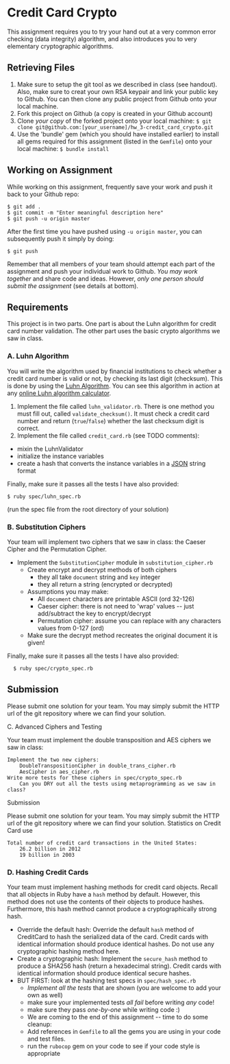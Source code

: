 # Credit Card Crypto

This assignment requires you to try your hand out at a very common error checking (data integrity) algorithm, and also introduces you to very elementary cryptographic algorithms.

## Retrieving Files
1. Make sure to setup the git tool as we described in class (see handout). Also, make sure to creat your own RSA keypair and link your public key to Github. You can then clone any public project from Github onto your local machine.
2. Fork this project on Github (a copy is created in your Github account)
3. Clone *your copy* of the forked project onto your local machine:
`$ git clone git@github.com:[your_username]/hw_3-credit_card_crypto.git`
4. Use the 'bundle' gem (which you should have installed earlier) to install all gems required for this assignment (listed in the `Gemfile`) onto your local machine: `$ bundle install`

## Working on Assignment
While working on this assignment, frequently save your work and push it back to your Github repo:

    $ git add .
    $ git commit -m "Enter meaningful description here"
    $ git push -u origin master

After the first time you have pushed using `-u origin master`, you can subsequently push it simply by doing:

    $ git push

Remember that all members of your team should attempt each part of the assignment and push your individual work to Github. *You may work together* and share code and ideas. However, *only one person should submit the assignment* (see details at bottom).

## Requirements

This project is in two parts. One part is about the Luhn algorithm for credit card number validation. The other part uses the basic crypto algorithms we saw in class.

### A. Luhn Algorithm
You will write the algorithm used by financial institutions to check whether a credit card number is valid or not, by checking its last digit (checksum). This is done by using the [Luhn Algorithm](http://en.wikipedia.org/wiki/Luhn_algorithm). You can see this algorithm in action at any [online Luhn algorithm calculator](http://planetcalc.com/2464/).

1. Implement the file called `luhn_validator.rb`. There is one method you must fill out, called `validate_checksum()`. It must check a credit card number and return (`true`/`false`) whether the last checksum digit is correct.
2. Implement the file called `credit_card.rb` (see TODO comments):
  - mixin the LuhnValidator
  - initialize the instance variables
  - create a hash that converts the instance variables in a [JSON](http://en.wikipedia.org/wiki/JSON) string format

Finally, make sure it passes all the tests I have also provided:

    $ ruby spec/luhn_spec.rb

(run the spec file from the root directory of your solution)

### B. Substitution Ciphers
Your team will implement two ciphers that we saw in class: the Caeser Cipher and the Permutation Cipher.

- Implement the `SubstitutionCipher` module in `substitution_cipher.rb`
  - Create encrypt and decrypt methods of both ciphers
    - they all take `document` string and `key` integer
    - they all return a string (encrypted or decrypted)
  - Assumptions you may make:
    - All `document` characters are printable ASCII (ord 32-126)
    - Caeser cipher: there is not need to 'wrap' values -- just add/subtract the key to encrypt/decrypt
    - Permutation cipher: assume you can replace with any characters values from 0-127 (ord)
  - Make sure the decrypt method recreates the original document it is given!

Finally, make sure it passes all the tests I have also provided:

      $ ruby spec/crypto_spec.rb

## Submission
Please submit one solution for your team. You may simply submit the HTTP url of the git repository where we can find your solution.

C. Advanced Ciphers and Testing

Your team must implement the double transposition and AES ciphers we saw in class:

    Implement the two new ciphers:
        DoubleTranspositionCipher in double_trans_cipher.rb
        AesCipher in aes_cipher.rb
    Write more tests for these ciphers in spec/crypto_spec.rb
        Can you DRY out all the tests using metaprogramming as we saw in class?

Submission

Please submit one solution for your team. You may simply submit the HTTP url of the git repository where we can find your solution.
Statistics on Credit Card use

    Total number of credit card transactions in the United States:
        26.2 billion in 2012
        19 billion in 2003
### D. Hashing Credit Cards
Your team must implement hashing methods for credit card objects. Recall that all objects in Ruby have a `hash` method by default. However, this method does not use the contents of their objects to produce hashes. Furthermore, this hash method cannot produce a cryptographically strong hash.

  - Override the default hash: Override the default `hash` method of CreditCard to hash the serialized data of the card. Credit cards with identical information should produce identical hashes. Do not use any cryptographic hashing method here.
  - Create a cryptographic hash: Implement the `secure_hash` method to produce a SHA256 hash (return a hexadecimal string). Credit cards with identical information should produce identical secure hashes.
  - BUT FIRST: look at the hashing test specs in `spec/hash_spec.rb`
    - *Implement all the tests* that are shown (you are welcome to add your own as well)
    - make sure your implemented tests *all fail* before writing *any* code!
    - make sure they pass *one-by-one* while writing code :)
    - We are coming to the end of this assignment -- time to do some cleanup:
    - Add references in `Gemfile` to all the gems you are using in your code and test files.
    - run the `rubocop` gem on your code to see if your code style is appropriate
